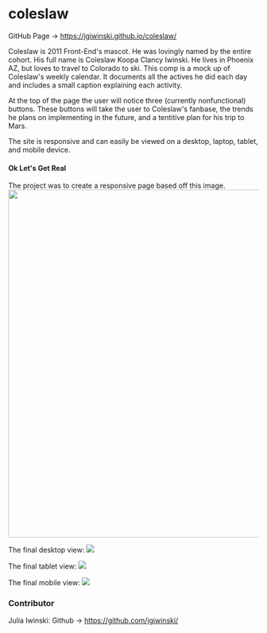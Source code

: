 # coleslaw

GitHub Page -> https://jgiwinski.github.io/coleslaw/

Coleslaw is 2011 Front-End's mascot. He was lovingly named by the entire cohort. His full name is Coleslaw Koopa Clancy Iwinski. He lives in Phoenix AZ, but loves to travel to Colorado to ski. This comp is a mock up of Coleslaw's weekly calendar. It documents all the actives he did each day and includes a small caption explaining each activity. 

At the top of the page the user will notice three (currently nonfunctional) buttons. These buttons will take the user to Coleslaw's fanbase, the trends he plans on implementing in the future, and a tentitive plan for his trip to Mars. 

The site is responsive and can easily be viewed on a desktop, laptop, tablet, and mobile device. 

#### Ok Let's Get Real
The project was to create a responsive page based off this image. 
<img src="https://frontend.turing.io/assets/images/static-comp-challenge-2.jpg" height="700px">

The final desktop view: 
<img src="https://github.com/jgiwinski/coleslaw/main/desktop.png">

The final tablet view: 
<img src="https://github.com/jgiwinski/coleslaw/main/tablet.png">

The final mobile view: 
<img src="https://github.com/jgiwinski/coleslaw/main/mobile.png">

### Contributor 

Julia Iwinski: Github -> https://github.com/jgiwinski/
